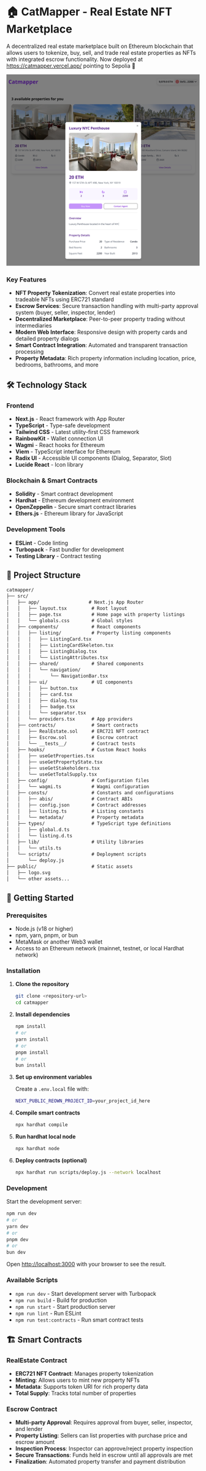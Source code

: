 # 🏠 CatMapper - Real Estate NFT Marketplace

A decentralized real estate marketplace built on Ethereum blockchain that allows users to tokenize, buy, sell, and trade real estate properties as NFTs with integrated escrow functionality. Now deployed at https://catmapper.vercel.app/ pointing to Sepolia 👀

![Quick Preview](./public/quick_preview.png)

### Key Features

- **NFT Property Tokenization**: Convert real estate properties into tradeable NFTs using ERC721 standard
- **Escrow Services**: Secure transaction handling with multi-party approval system (buyer, seller, inspector, lender)
- **Decentralized Marketplace**: Peer-to-peer property trading without intermediaries
- **Modern Web Interface**: Responsive design with property cards and detailed property dialogs
- **Smart Contract Integration**: Automated and transparent transaction processing
- **Property Metadata**: Rich property information including location, price, bedrooms, bathrooms, and more

## 🛠 Technology Stack

### Frontend

- **Next.js** - React framework with App Router
- **TypeScript** - Type-safe development
- **Tailwind CSS** - Latest utility-first CSS framework
- **RainbowKit** - Wallet connection UI
- **Wagmi** - React hooks for Ethereum
- **Viem** - TypeScript interface for Ethereum
- **Radix UI** - Accessible UI components (Dialog, Separator, Slot)
- **Lucide React** - Icon library

### Blockchain & Smart Contracts

- **Solidity** - Smart contract development
- **Hardhat** - Ethereum development environment
- **OpenZeppelin** - Secure smart contract libraries
- **Ethers.js** - Ethereum library for JavaScript

### Development Tools

- **ESLint** - Code linting
- **Turbopack** - Fast bundler for development
- **Testing Library** - Contract testing

## 📁 Project Structure

```
catmapper/
├── src/
│   ├── app/                  # Next.js App Router
│   │   ├── layout.tsx         # Root layout
│   │   ├── page.tsx           # Home page with property listings
│   │   └── globals.css        # Global styles
│   ├── components/            # React components
│   │   ├── listing/           # Property listing components
│   │   │   ├── ListingCard.tsx
│   │   │   ├── ListingCardSkeleton.tsx
│   │   │   ├── ListingDialog.tsx
│   │   │   └── ListingAttributes.tsx
│   │   ├── shared/            # Shared components
│   │   │   └── navigation/
│   │   │       └── NavigationBar.tsx
│   │   ├── ui/                # UI components
│   │   │   ├── button.tsx
│   │   │   ├── card.tsx
│   │   │   ├── dialog.tsx
│   │   │   ├── badge.tsx
│   │   │   └── separator.tsx
│   │   └── providers.tsx      # App providers
│   ├── contracts/             # Smart contracts
│   │   ├── RealEstate.sol     # ERC721 NFT contract
│   │   ├── Escrow.sol         # Escrow contract
│   │   └── __tests__/         # Contract tests
│   ├── hooks/                 # Custom React hooks
│   │   ├── useGetProperties.tsx
│   │   ├── useGetPropertyState.tsx
│   │   ├── useGetStakeholders.tsx
│   │   └── useGetTotalSupply.tsx
│   ├── config/                # Configuration files
│   │   └── wagmi.ts           # Wagmi configuration
│   ├── consts/                # Constants and configurations
│   │   ├── abis/              # Contract ABIs
│   │   ├── config.json        # Contract addresses
│   │   ├── listing.ts         # Listing constants
│   │   └── metadata/          # Property metadata
│   ├── types/                 # TypeScript type definitions
│   │   ├── global.d.ts
│   │   └── listing.d.ts
│   ├── lib/                   # Utility libraries
│   │   └── utils.ts
│   └── scripts/               # Deployment scripts
│       └── deploy.js
├── public/                    # Static assets
│   ├── logo.svg
│   └── other assets...
```

## 🚀 Getting Started

### Prerequisites

- Node.js (v18 or higher)
- npm, yarn, pnpm, or bun
- MetaMask or another Web3 wallet
- Access to an Ethereum network (mainnet, testnet, or local Hardhat network)

### Installation

1. **Clone the repository**

   ```bash
   git clone <repository-url>
   cd catmapper
   ```

2. **Install dependencies**

   ```bash
   npm install
   # or
   yarn install
   # or
   pnpm install
   # or
   bun install
   ```

3. **Set up environment variables**

   Create a `.env.local` file with:

   ```bash
   NEXT_PUBLIC_REOWN_PROJECT_ID=your_project_id_here
   ```

4. **Compile smart contracts**

   ```bash
   npx hardhat compile
   ```

5. **Run hardhat local node**

   ```bash
   npx hardhat node
   ```

6. **Deploy contracts (optional)**
   ```bash
   npx hardhat run scripts/deploy.js --network localhost
   ```

### Development

Start the development server:

```bash
npm run dev
# or
yarn dev
# or
pnpm dev
# or
bun dev
```

Open [http://localhost:3000](http://localhost:3000) with your browser to see the result.

### Available Scripts

- `npm run dev` - Start development server with Turbopack
- `npm run build` - Build for production
- `npm run start` - Start production server
- `npm run lint` - Run ESLint
- `npm run test:contracts` - Run smart contract tests

## 🏗 Smart Contracts

### RealEstate Contract

- **ERC721 NFT Contract**: Manages property tokenization
- **Minting**: Allows users to mint new property NFTs
- **Metadata**: Supports token URI for rich property data
- **Total Supply**: Tracks total number of properties

### Escrow Contract

- **Multi-party Approval**: Requires approval from buyer, seller, inspector, and lender
- **Property Listing**: Sellers can list properties with purchase price and escrow amount
- **Inspection Process**: Inspector can approve/reject property inspection
- **Secure Transactions**: Funds held in escrow until all approvals are met
- **Finalization**: Automated property transfer and payment distribution
